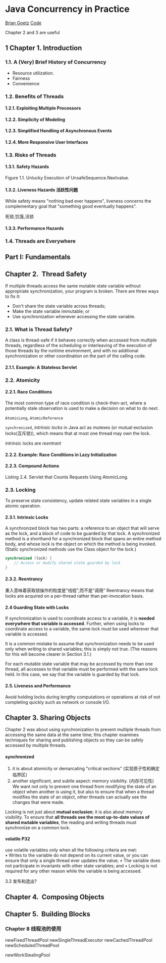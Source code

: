 # Java Concurrency in Practice

[Brian Goetz](http://jcip.net/)
[Code](https://jcip.net/listings.html)

Chapter 2 and 3 are useful

## 1 Chapter 1. Introduction

### 1.1. A (Very) Brief History of Concurrency

* Resource utilization.
* Fairness
* Convenience

### 1.2. Benefits of Threads

#### 1.2.1. Exploiting Multiple Processors

#### 1.2.2. Simplicity of Modeling

#### 1.2.3. Simplified Handling of Asynchronous Events

#### 1.2.4. More Responsive User Interfaces

### 1.3. Risks of Threads

#### 1.3.1. Safety Hazards

Figure 1.1. Unlucky Execution of UnsafeSequence.Nextvalue.

#### 1.3.2. Liveness Hazards 活跃性问题

While safety means "nothing bad ever happens", liveness concerns the complementary goal that "something good eventually happens".

死锁,饥饿,活锁

#### 1.3.3. Performance Hazards

### 1.4. Threads are Everywhere

## Part I: Fundamentals

## Chapter 2.  Thread Safety

If multiple threads access the same mutable state variable without appropriate synchronization, your program is broken. There are three ways to fix it:

* Don't share the state variable across threads;
* Make the state variable immutable; or
* Use synchronization whenever accessing the state variable.

### 2.1. What is Thread Safety?

A class is thread-safe if it behaves correctly when accessed from multiple threads, regardless of the scheduling or interleaving of the execution of those threads by the runtime environment, and with no additional synchronization or other coordination on the part of the calling code.

#### 2.1.1. Example: A Stateless Servlet

### 2.2. Atomicity

#### 2.2.1. Race Conditions

The most common type of race condition is check-then-act, where a potentially stale observation is used to make a decision on what to do next.

`AtomicLong`, `AtomicReference`

`synchronized`, *intrinsic locks* in Java act as mutexes (or mutual exclusion locks(互斥锁)), which means that at most one thread may own the lock.

intrinsic locks are *reentrant*

#### 2.2.2. Example: Race Conditions in Lazy Initialization

#### 2.2.3. Compound Actions

Listing 2.4. Servlet that Counts Requests Using AtomicLong.

### 2.3. Locking

To preserve state consistency, update related state variables in a single atomic operation.

#### 2.3.1. Intrinsic Locks

A synchronized block has two parts: a reference to an object that will serve as the lock, and a block of code to be guarded by that lock. A synchronized method is a shorthand for a synchronized block that spans an entire method body, and whose lock is the object on which the method is being invoked. (Static synchronized methods use the Class object for the lock.)

```Java
synchronized (lock) {
    // Access or modify shared state guarded by lock
}
```

#### 2.3.2. Reentrancy

重入意味着获取锁操作的粒度是"线程",而不是"调用"
Reentrancy means that locks are acquired on a per-thread rather than per-invocation basis.

#### 2.4 Guarding State with Locks

If synchronization is used to coordinate access to a variable, it is **needed everywhere that variable is accessed**. Further, when using locks to coordinate access to a variable, the same lock must be used wherever that variable is accessed.

It is a common mistake to assume that synchronization needs to be used only when writing to shared variables; this is simply not true. (The reasons for this will become clearer in Section 3.1.)

For each mutable state variable that may be accessed by more than one thread, all accesses to that variable must be performed with the same lock held. In this case, we say that the variable is guarded by that lock.

#### 2.5. Liveness and Performance

Avoid holding locks during lengthy computations or operations at risk of not completing quickly such as network or console I/O.

## Chapter 3. Sharing Objects

Chapter 2 was about using synchronization to prevent multiple threads from accessing the same data at the same time; this chapter examines techniques for sharing and publishing objects so they can be safely accessed by multiple threads.

#### synchronized

1. it is about atomicity or demarcating "critical sections" (实现原子性和确定临界区)
2. another significant, and subtle aspect: memory visibility. (内存可见性)  
 We want not only to prevent one thread from modifying the state of an object when another is using it, but also to ensure that when a thread modifies the state of an object, other threads can actually see the changes that were made.

Locking is not just about **mutual exclusion**; it is also about memory visibility. To ensure that **all threads see the most up-to-date values of shared mutable variables**, the reading and writing threads must synchronize on a common lock.

#### volatile P32

use volatile variables only when all the following criteria are met:  
• Writes to the variable do not depend on its current value, or you can ensure that only a single thread ever updates the value;
• The variable does not participate in invariants with other state variables; and
• Locking is not required for any other reason while the variable is being accessed.

3.3 发布和逸出?

## Chapter 4.  Composing Objects

## Chapter 5.  Building Blocks

### Chapter 8 线程池的使用

newFixedThreadPool
newSingleThreadExecutor
newCachedThreadPool
newScheduledThreadPool

newWorkStealingPool